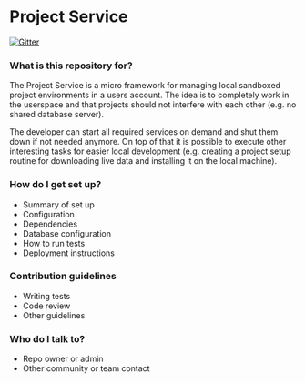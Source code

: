 # Project Service #

[![Gitter](https://badges.gitter.im/Join%20Chat.svg)](https://gitter.im/theblacklion/project-service?utm_source=badge&utm_medium=badge&utm_campaign=pr-badge&utm_content=badge)

### What is this repository for? ###

The Project Service is a micro framework for managing local sandboxed project environments in a users account. The idea is to completely work in the userspace and that projects should not interfere with each other (e.g. no shared database server).

The developer can start all required services on demand and shut them down if not needed anymore. On top of that it is possible to execute other interesting tasks for easier local development (e.g. creating a project setup routine for downloading live data and installing it on the local machine).

### How do I get set up? ###

* Summary of set up
* Configuration
* Dependencies
* Database configuration
* How to run tests
* Deployment instructions

### Contribution guidelines ###

* Writing tests
* Code review
* Other guidelines

### Who do I talk to? ###

* Repo owner or admin
* Other community or team contact